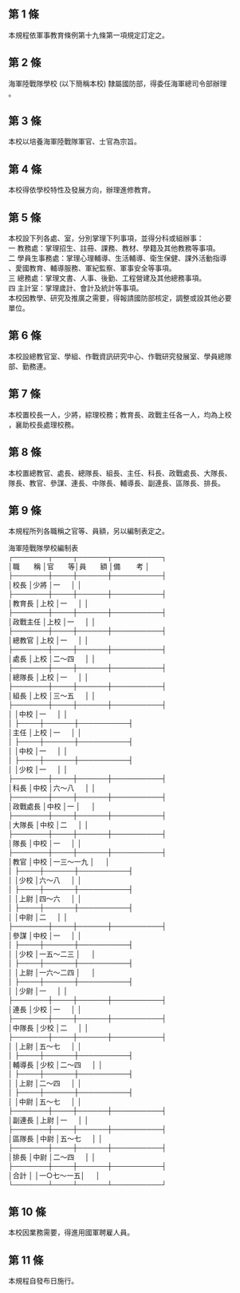 第 1 條
-------
本規程依軍事教育條例第十九條第一項規定訂定之。

第 2 條
-------
海軍陸戰隊學校 (以下簡稱本校) 隸屬國防部，得委任海軍總司令部辦理  
。

第 3 條
-------
本校以培養海軍陸戰隊軍官、士官為宗旨。

第 4 條
-------
本校得依學校特性及發展方向，辦理進修教育。

第 5 條
-------
本校設下列各處、室，分別掌理下列事項，並得分科或組辦事：  
一  教務處：掌理招生、註冊、課務、教材、學籍及其他教務等事項。  
二  學員生事務處：掌理心理輔導、生活輔導、衛生保健、課外活動指導  
    、愛國教育、輔導服務、軍紀監察、軍事安全等事項。  
三  總務處：掌理文書、人事、後勤、工程營建及其他總務事項。  
四  主計室：掌理歲計、會計及統計等事項。  
本校因教學、研究及推廣之需要，得報請國防部核定，調整或設其他必要  
單位。

第 6 條
-------
本校設總教官室、學組、作戰資訊研究中心、作戰研究發展室、學員總隊  
部、勤務連。

第 7 條
-------
本校置校長一人，少將，綜理校務；教育長、政戰主任各一人，均為上校  
，襄助校長處理校務。

第 8 條
-------
本校置總教官、處長、總隊長、組長、主任、科長、政戰處長、大隊長、  
隊長、教官、參謀、連長、中隊長、輔導長、副連長、區隊長、排長。

第 9 條
-------
本規程所列各職稱之官等、員額，另以編制表定之。  
  
海軍陸戰隊學校編制表  
┌───────┬────┬──────┬──────────┐  
│職　　稱      │官　　等│員　　額    │備　　  考          │  
├───────┼────┼──────┼──────────┤  
│校長          │少將    │一      　  │                    │  
├───────┼────┼──────┼──────────┤  
│教育長        │上校    │一      　  │                    │  
├───────┼────┼──────┼──────────┤  
│政戰主任      │上校    │一      　  │                    │  
├───────┼────┼──────┼──────────┤  
│總教官        │上校    │一      　  │                    │  
├───────┼────┼──────┼──────────┤  
│處長          │上校    │二～四  　  │                    │  
├───────┼────┼──────┼──────────┤  
│總隊長        │上校    │一      　  │                    │  
├───────┼────┼──────┼──────────┤  
│組長          │上校    │三～五  　  │                    │  
├───────┼────┼──────┼──────────┤  
│              │中校    │一      　  │                    │  
│              ├────┼──────┼──────────┤  
│主任          │上校    │一      　  │                    │  
│              ├────┼──────┼──────────┤  
│              │中校    │一      　  │                    │  
│              ├────┼──────┼──────────┤  
│              │少校    │一      　  │                    │  
├───────┼────┼──────┼──────────┤  
│科長          │中校    │六～八  　  │                    │  
├───────┼────┼──────┼──────────┤  
│政戰處長      │中校    │一          │  　                │  
├───────┼────┼──────┼──────────┤  
│大隊長        │中校    │二      　  │                    │  
├───────┼────┼──────┼──────────┤  
│隊長          │中校    │一      　  │                    │  
├───────┼────┼──────┼──────────┤  
│教官          │中校    │一三～一九  │  　                │  
│              ├────┼──────┼──────────┤  
│              │少校    │六～八  　  │                    │  
│              ├────┼──────┼──────────┤  
│              │上尉    │四～六  　  │                    │  
│              ├────┼──────┼──────────┤  
│              │中尉    │二      　  │                    │  
├───────┼────┼──────┼──────────┤  
│參謀          │中校    │一      　  │                    │  
│              ├────┼──────┼──────────┤  
│              │少校    │一五～二三  │  　                │  
│              ├────┼──────┼──────────┤  
│              │上尉    │一六～二四  │  　                │  
│              ├────┼──────┼──────────┤  
│              │少尉    │一      　  │                    │  
├───────┼────┼──────┼──────────┤  
│連長          │少校    │一      　  │                    │  
├───────┼────┼──────┼──────────┤  
│中隊長        │少校    │二      　  │                    │  
├───────┼────┼──────┼──────────┤  
│              │上尉    │五～七  　  │                    │  
│              ├────┼──────┼──────────┤  
│輔導長        │少校    │二～四  　  │                    │  
│              ├────┼──────┼──────────┤  
│              │上尉    │二～四  　  │                    │  
│              ├────┼──────┼──────────┤  
│              │中尉    │五～七  　  │                    │  
├───────┼────┼──────┼──────────┤  
│副連長        │上尉    │一      　  │                    │  
├───────┼────┼──────┼──────────┤  
│區隊長        │中尉    │五～七  　  │                    │  
├───────┼────┼──────┼──────────┤  
│排長          │中尉    │二～四  　  │                    │  
├───────┼────┼──────┼──────────┤  
│合計          │        │一○七～一五│          　        │  
└───────┴────┴──────┴──────────┘

第 10 條
--------
本校因業務需要，得進用國軍聘雇人員。

第 11 條
--------
本規程自發布日施行。

